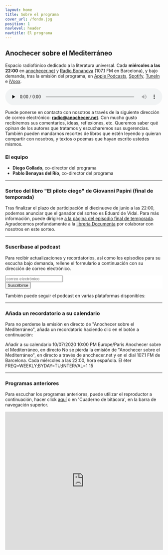 ```yaml
---
layout: home
title: Sobre el programa
cover_url: /fondo.jpg
position: 1
navlevel: header
navtitle: El programa
---
```

     
## Anochecer sobre el Mediterráneo

Espacio radiofónico dedicado a la literatura universal. Cada **miércoles a las 22:00** en [anochecer.net](anochecer.net) y [Radio Bonanova](http://radiobonanova.com) (107.1 FM en Barcelona), y bajo demanda, tras la emisión del programa, en [Apple Podcasts](https://podcasts.apple.com/es/podcast/anochecer-sobre-el-mediterr%C3%A1neo/id1514429925 "Apple Podcasts"), [Spotify](https://open.spotify.com/show/2wNf8pLzuHbjQ68Z1LGxZH?si=O6_qNkpAQGyBPSxxoGIH3Q "Spotify"), [TuneIn](https://tunein.com/podcasts/Arts--Culture-Podcasts/Anochecer-sobre-el-Mediterraneo-p1326875/) e [iVoox](https://www.ivoox.com/podcast-anochecer-sobre-el-mediterraneo_sq_f1883108_1.html "iVoox").

<audio id="audio_1" controls="" preload="none" style="width:100%;padding:0;"><source src="http://radio.diegocollado.net:8000/stream.mp3?type=http&amp;nocache=143" type="audio/mpeg"></audio>

Puede ponerse en contacto con nosotros a través de la siguiente dirección de correo electrónico: **[<i class="icon-mail"></i> radio@anochecer.net](mailto:radio@anochecer.net)**. Con mucho gusto recibiremos sus comentarios, ideas, reflexiones, etc. Queremos saber qué opinan de los autores que tratamos y escucharemos sus sugerencias. También pueden mandarnos recortes de libros que estén leyendo y quieran compartir con nosotros, y textos o poemas que hayan escrito ustedes mismos.

### El equipo
* **Diego Collado**, co-director del programa
* **Pablo Benayas del Río**, co-director del programa


---
### Sorteo del libro **"El piloto ciego"** de Giovanni Papini (final de temporada)

Tras finalizar el plazo de participación el diecinueve de junio a las 22:00, podemos anunciar que el ganador del sorteo es Eduard de Vidal. Para más información, puede dirigirse [a la página del episodio final de temporada](https://anochecer.net/podcast/2020/06/16/ep-12.html). Agradecemos profundamente a la [librería Documenta](https://www.documenta-bcn.com/) por colaborar con nosotros en este sorteo. 

---
### Suscríbase al podcast
Para recibir actualizaciones y recordatorios, así como los episodios para su escucha bajo demanda, rellene el formulario a continuación con su dirección de correo electrónico.

<!-- Begin Mailchimp Signup Form -->
<link href="//cdn-images.mailchimp.com/embedcode/horizontal-slim-10_7.css" rel="stylesheet" type="text/css">
<style type="text/css">
	#mc_embed_signup{background:#fff; clear:left; font:14px Helvetica,Arial,sans-serif; width:100%;}
	/* Add your own Mailchimp form style overrides in your site stylesheet or in this style block.
	   We recommend moving this block and the preceding CSS link to the HEAD of your HTML file. */
</style>
<div id="mc_embed_signup">
<form action="https://anochecer.us18.list-manage.com/subscribe/post?u=5890a72931bf75f4a7a99a770&amp;id=e6680ab2e2" method="post" id="mc-embedded-subscribe-form" name="mc-embedded-subscribe-form" class="validate" target="_blank" novalidate>
    <div id="mc_embed_signup_scroll">
	<input type="email" value="" name="EMAIL" class="email" id="mce-EMAIL" placeholder="correo electrónico" required>
    <!-- real people should not fill this in and expect good things - do not remove this or risk form bot signups-->
    <div style="position: absolute; left: -5000px;" aria-hidden="true"><input type="text" name="b_5890a72931bf75f4a7a99a770_e6680ab2e2" tabindex="-1" value=""></div>
    <div class="clear"><input type="submit" value="Suscribirse" name="subscribe" id="mc-embedded-subscribe" class="button"></div>
    </div>
</form>
</div>

<!--End mc_embed_signup-->

También puede seguir el podcast en varias plataformas disponibles:

<div class="suscripcion" style="text-align:center;margin: auto;width: 50%">
<a class="social-link social-rss" style="border-bottom: none;" href="{{ "https://anochecer.net/index.xml" | relative_url  }}" target="_blank">
<i class="icon-rss"></i>
</a>
<a class="social-link social-spotify" style="border-bottom: none;" href="https://open.spotify.com/show/2wNf8pLzuHbjQ68Z1LGxZH?si=O6_qNkpAQGyBPSxxoGIH3Q">
<i class="icon-spotify"></i>
</a>
<a class="social-link social-itunes" style="border-bottom: none;" href="https://podcasts.apple.com/es/podcast/anochecer-sobre-el-mediterr%C3%A1neo/id1514429925">
<i class="icon-itunes"></i>
</a>
<a class="social-link social-ivoox" style="border-bottom: none;" href="https://www.ivoox.com/podcast-anochecer-sobre-el-mediterraneo_sq_f1883108_1.html">
<i class="icon-podcast"></i>
</a>
</div>

---
### Añada un recordatorio a su calendario
Para no perderse la emisión en directo de "Anochecer sobre el Mediterráneo", añada un recordatorio haciendo clic en el botón a continuación:
<div title="Add to Calendar" class="addeventatc">
    Añadir a su calendario
    <span class="start">10/07/2020 10:00 PM</span>
    <span class="timezone">Europe/Paris</span>
    <span class="title">Anochecer sobre el Mediterráneo, en directo</span>
    <span class="description">No se pierda la emisión de "Anochecer sobre el Mediterráneo", en directo a través de anochecer.net y en el dial 107.1 FM de Barcelona. Cada miércoles a las 22:00, hora española.</span>
    <span class="location">El éter</span>
	<span class="recurring">FREQ=WEEKLY;BYDAY=TU;INTERVAL=1</span>
	<span class="alarm_reminder">15</span>
</div>

---
### Programas anteriores

Para escuchar los programas anteriores, puede utilizar el reproductor a continuación, hacer click [aquí](/bitacora "Cuaderno de bitácora") o en 'Cuaderno de bitácora', en la barra de navegación superior.

<iframe src="https://www.ivoox.com/player_es_podcast_883108_1.html" width="100%" style="border: 1px solid #D7D7D7;" height="440" frameborder="0" allowfullscreen="0" scrolling="no" ></iframe>
